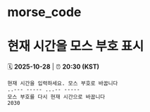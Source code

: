 # morse_code
# 현재 시간을 모스 부호 표시
<!-- MORSE_TIME_START -->
🗓️ **2025-10-28** | ⏰ **20:30 (KST)**

```
현재 시간을 입력하세요. 모스 부호로 바꿉니다
..--- ----- ...-- -----
모스 부호를 다시 현재 시간으로 바꿉니다
2030
```
<!-- MORSE_TIME_END -->
